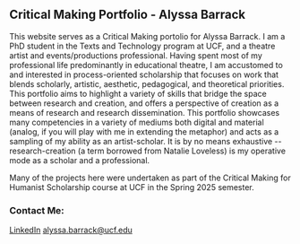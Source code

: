 ## Critical Making Portfolio - Alyssa Barrack
This website serves as a Critical Making portolio for Alyssa Barrack. I am a PhD student in the Texts and Technology program at UCF, and a theatre artist and events/productions professional. Having spent most of my professional life predominantly in educational theatre, I am accustomed to and interested in process-oriented scholarship that focuses on work that blends scholarly, artistic, aesthetic, pedagogical, and theoretical priorities. This portfolio aims to highlight a variety of skills that bridge the space between research and creation, and offers a perspective of creation as a means of research and research dissemination. This portfolio showcases many competencies in a variety of mediums both digital and material (analog, if you will play with me in extending the metaphor) and acts as a sampling of my ability as an artist-scholar. It is by no means exhaustive -- research-creation (a term borrowed from Natalie Loveless) is my operative mode as a scholar and a professional.

Many of the projects here were undertaken as part of the Critical Making for Humanist Scholarship course at UCF in the Spring 2025 semester. 

### Contact Me:
[LinkedIn](https://www.linkedin.com/in/abarrack/)
alyssa.barrack@ucf.edu
